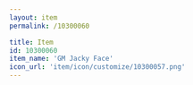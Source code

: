 ```yaml
---
layout: item
permalink: /10300060

title: Item
id: 10300060
item_name: 'GM Jacky Face'
icon_url: 'item/icon/customize/10300057.png'
---
```


